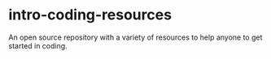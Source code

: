 # intro-coding-resources
An open source repository with a variety of resources to help anyone to get started in coding.
